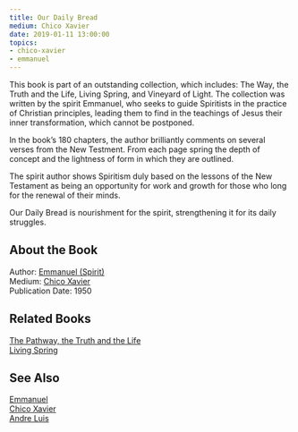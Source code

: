```yaml
---
title: Our Daily Bread
medium: Chico Xavier
date: 2019-01-11 13:00:00
topics: 
- chico-xavier
- emmanuel
---
```


This book is part of an outstanding collection, which includes: The Way, the
Truth and the Life, Living Spring, and Vineyard of Light.  The collection was
written by the spirit Emmanuel, who seeks to guide Spiritists in the practice of
Christian principles, leading them to find in the teachings of Jesus their inner
transformation, which cannot be postponed. 

In the book’s 180 chapters, the author brilliantly comments on several verses
from the New Testment.  From each page spring the depth of concept and the
lightness of form in which they are outlined.

The spirit author shows Spiritism duly based on the lessons of the New Testament
as being an opportunity for work and growth for those who long for the renewal
of their minds.

Our Daily Bread is nourishment for the spirit, strengthening it for its daily
struggles.

## About the Book 
Author: [Emmanuel (Spirit)](/bio/emmanuel)  
Medium: [Chico Xavier](/bio/chico-xavier)  
Publication Date: 1950

## Related Books
[The Pathway, the Truth and the Life](pathway-truth-life)  
[Living Spring](../living-spring)  

## See Also
[Emmanuel](/bio/emmanuel)  
[Chico Xavier](/bio/chico-xavier)  
[Andre Luis](/bio/andre-luis)  
